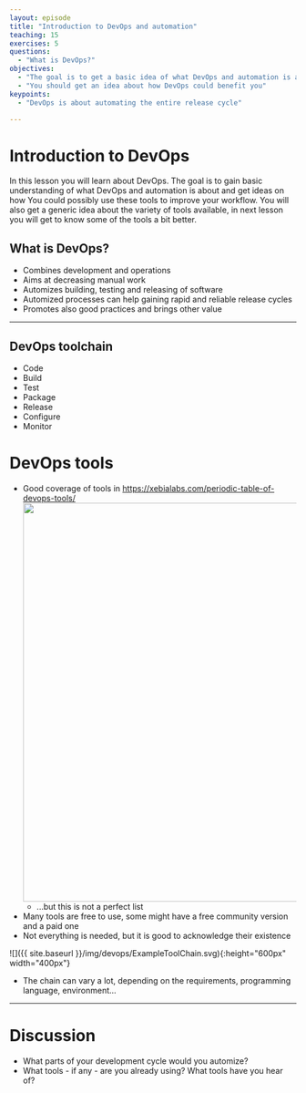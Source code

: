 ```yaml
---
layout: episode
title: "Introduction to DevOps and automation"
teaching: 15
exercises: 5
questions:
  - "What is DevOps?"
objectives:
  - "The goal is to get a basic idea of what DevOps and automation is about"
  - "You should get an idea about how DevOps could benefit you"
keypoints:
  - "DevOps is about automating the entire release cycle"

---
```


# Introduction to DevOps

In this lesson you will learn about DevOps. The goal is to gain basic understanding of what DevOps and automation is about and get ideas on how You could possibly use these tools to improve your workflow. You will also get a generic idea about the variety of tools available, in next lesson you will get to know some of the tools a bit better. 

## What is DevOps?

- Combines development and operations
- Aims at decreasing manual work
- Automizes building, testing and releasing of software
- Automized processes can help gaining rapid and reliable release cycles
- Promotes also good practices and brings other value

---

## DevOps toolchain

- Code
- Build
- Test
- Package
- Release
- Configure
- Monitor


# DevOps tools

- Good coverage of tools in https://xebialabs.com/periodic-table-of-devops-tools/
  <img src="https://xebialabs.com/assets/files/infographics/periodic-table-of-devops-v2.png" style="width: 700px;"/>
  - ...but this is not a perfect list
- Many tools are free to use, some might have a free community version and a paid one
- Not everything is needed, but it is good to acknowledge their existence

![]({{ site.baseurl }}/img/devops/ExampleToolChain.svg){:height="600px" width="400px"}

- The chain can vary a lot, depending on the requirements, programming language, environment...

---

# Discussion

- What parts of your development cycle would you automize?
- What tools - if any - are you already using? What tools have you hear of?

